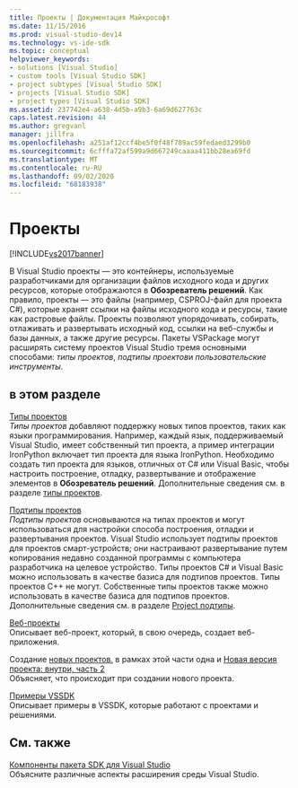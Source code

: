 ```yaml
---
title: Проекты | Документация Майкрософт
ms.date: 11/15/2016
ms.prod: visual-studio-dev14
ms.technology: vs-ide-sdk
ms.topic: conceptual
helpviewer_keywords:
- solutions [Visual Studio]
- custom tools [Visual Studio SDK]
- project subtypes [Visual Studio SDK]
- projects [Visual Studio SDK]
- project types [Visual Studio SDK]
ms.assetid: 237742e4-a638-4d5b-a9b3-6a69d627763c
caps.latest.revision: 44
ms.author: gregvanl
manager: jillfra
ms.openlocfilehash: a251af12ccf4be5f0f48f789ac59fedaed3299b0
ms.sourcegitcommit: 6cfffa72af599a9d667249caaaa411bb28ea69fd
ms.translationtype: MT
ms.contentlocale: ru-RU
ms.lasthandoff: 09/02/2020
ms.locfileid: "68183938"
---
```

# <a name="projects"></a>Проекты
[!INCLUDE[vs2017banner](../../includes/vs2017banner.md)]

В Visual Studio проекты — это контейнеры, используемые разработчиками для организации файлов исходного кода и других ресурсов, которые отображаются в **Обозреватель решений**. Как правило, проекты — это файлы (например, CSPROJ-файл для проекта C#), которые хранят ссылки на файлы исходного кода и ресурсы, такие как растровые файлы. Проекты позволяют упорядочивать, собирать, отлаживать и развертывать исходный код, ссылки на веб-службы и базы данных, а также другие ресурсы. Пакеты VSPackage могут расширять систему проектов Visual Studio тремя основными способами: *типы проектов*, *подтипы проектов*и *пользовательские инструменты*.  
  
## <a name="in-this-section"></a>в этом разделе  
 [Типы проектов](../../extensibility/internals/project-types.md)  
 *Типы проектов* добавляют поддержку новых типов проектов, таких как языки программирования. Например, каждый язык, поддерживаемый Visual Studio, имеет собственный тип проекта, а пример интеграции IronPython включает тип проекта для языка IronPython. Необходимо создать тип проекта для языков, отличных от C# или Visual Basic, чтобы настроить построение, отладку, развертывание и отображение элементов в **Обозреватель решений**. Дополнительные сведения см. в разделе [типы проектов](../../extensibility/internals/project-types.md).  
  
 [Подтипы проектов](../../extensibility/internals/project-subtypes.md)  
 *Подтипы проектов* основываются на типах проектов и могут использоваться для настройки способа построения, отладки и развертывания проектов. Visual Studio использует подтипы проектов для проектов смарт-устройств; они настраивают развертывание путем копирования недавно созданной программы с компьютера разработчика на целевое устройство. Типы проектов C# и Visual Basic можно использовать в качестве базиса для подтипов проектов. Типы проектов C++ не могут. Собственные типы проектов также можно использовать в качестве базиса для подтипов проектов. Дополнительные сведения см. в разделе [Project подтипы](../../extensibility/internals/project-subtypes.md).  
  
 [Веб-проекты](../../extensibility/internals/web-projects.md)  
 Описывает веб-проект, который, в свою очередь, создает веб-приложения.  
  
 Создание [новых проектов.](../../extensibility/internals/new-project-generation-under-the-hood-part-one.md) в рамках этой части одна и [Новая версия проекта: внутри, часть 2](../../extensibility/internals/new-project-generation-under-the-hood-part-two.md)  
 Объясняет, что происходит при создании нового проекта.  
  
 [Примеры VSSDK](../../misc/vssdk-samples.md)  
 Описывает примеры в VSSDK, которые работают с проектами и решениями.  
  
## <a name="related-sections"></a>См. также  
 [Компоненты пакета SDK для Visual Studio](../../extensibility/internals/inside-the-visual-studio-sdk.md)  
 Объясните различные аспекты расширения среды Visual Studio.
